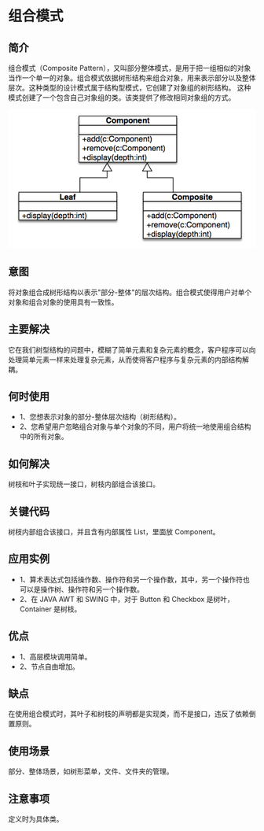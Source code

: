 # 组合模式

## 简介
组合模式（Composite Pattern），又叫部分整体模式，是用于把一组相似的对象当作一个单一的对象。组合模式依据树形结构来组合对象，用来表示部分以及整体层次。这种类型的设计模式属于结构型模式，它创建了对象组的树形结构。
这种模式创建了一个包含自己对象组的类。该类提供了修改相同对象组的方式。

![组合模式.png](组合模式.png)

## 意图
将对象组合成树形结构以表示"部分-整体"的层次结构。组合模式使得用户对单个对象和组合对象的使用具有一致性。

## 主要解决
它在我们树型结构的问题中，模糊了简单元素和复杂元素的概念，客户程序可以向处理简单元素一样来处理复杂元素，从而使得客户程序与复杂元素的内部结构解耦。

## 何时使用
* 1、您想表示对象的部分-整体层次结构（树形结构）。 
* 2、您希望用户忽略组合对象与单个对象的不同，用户将统一地使用组合结构中的所有对象。

## 如何解决

树枝和叶子实现统一接口，树枝内部组合该接口。

## 关键代码
树枝内部组合该接口，并且含有内部属性 List，里面放 Component。

## 应用实例 
* 1、算术表达式包括操作数、操作符和另一个操作数，其中，另一个操作符也可以是操作树、操作符和另一个操作数。 
* 2、在 JAVA AWT 和 SWING 中，对于 Button 和 Checkbox 是树叶，Container 是树枝。

## 优点

* 1、高层模块调用简单。 
* 2、节点自由增加。

## 缺点

在使用组合模式时，其叶子和树枝的声明都是实现类，而不是接口，违反了依赖倒置原则。

## 使用场景

部分、整体场景，如树形菜单，文件、文件夹的管理。

## 注意事项
定义时为具体类。
